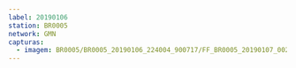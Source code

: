 ```yaml
---
label: 20190106
station: BR0005
network: GMN
capturas:
  - imagem: BR0005/BR0005_20190106_224004_900717/FF_BR0005_20190107_002941_427_0160256.fits_maxpixel.jpg
---
```

